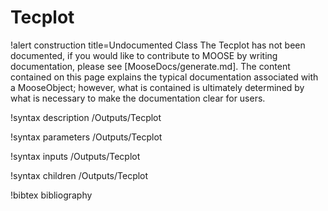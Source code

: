 <!-- MOOSE Documentation Stub: Remove this when content is added. -->

# Tecplot

!alert construction title=Undocumented Class
The Tecplot has not been documented, if you would like to contribute to MOOSE by
writing documentation, please see [MooseDocs/generate.md]. The content contained on this page explains
the typical documentation associated with a MooseObject; however, what is contained is ultimately
determined by what is necessary to make the documentation clear for users.

!syntax description /Outputs/Tecplot

!syntax parameters /Outputs/Tecplot

!syntax inputs /Outputs/Tecplot

!syntax children /Outputs/Tecplot

!bibtex bibliography
